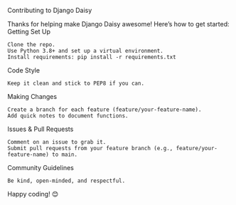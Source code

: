 Contributing to Django Daisy

Thanks for helping make Django Daisy awesome! Here’s how to get started:
Getting Set Up

    Clone the repo.
    Use Python 3.8+ and set up a virtual environment.
    Install requirements: pip install -r requirements.txt

Code Style

    Keep it clean and stick to PEP8 if you can.

Making Changes

    Create a branch for each feature (feature/your-feature-name).
    Add quick notes to document functions.

Issues & Pull Requests

    Comment on an issue to grab it.
    Submit pull requests from your feature branch (e.g., feature/your-feature-name) to main.

Community Guidelines

    Be kind, open-minded, and respectful.

Happy coding! 😊
